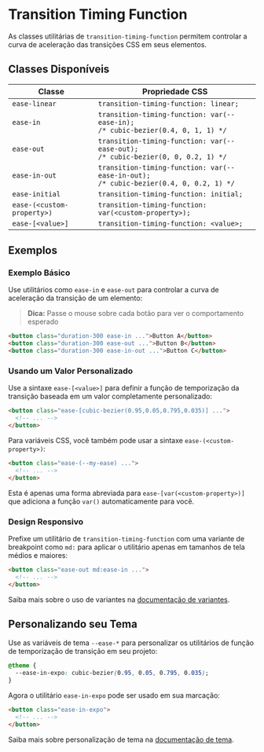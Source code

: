# Transition Timing Function

As classes utilitárias de `transition-timing-function` permitem controlar a curva de aceleração das transições CSS em seus elementos.

## Classes Disponíveis

| Classe | Propriedade CSS |
|--------|----------------|
| `ease-linear` | `transition-timing-function: linear;` |
| `ease-in` | `transition-timing-function: var(--ease-in);` <br/> `/* cubic-bezier(0.4, 0, 1, 1) */` |
| `ease-out` | `transition-timing-function: var(--ease-out);` <br/> `/* cubic-bezier(0, 0, 0.2, 1) */` |
| `ease-in-out` | `transition-timing-function: var(--ease-in-out);` <br/> `/* cubic-bezier(0.4, 0, 0.2, 1) */` |
| `ease-initial` | `transition-timing-function: initial;` |
| `ease-(<custom-property>)` | `transition-timing-function: var(<custom-property>);` |
| `ease-[<value>]` | `transition-timing-function: <value>;` |

## Exemplos

### Exemplo Básico

Use utilitários como `ease-in` e `ease-out` para controlar a curva de aceleração da transição de um elemento:

> **Dica:** Passe o mouse sobre cada botão para ver o comportamento esperado

```html
<button class="duration-300 ease-in ...">Button A</button>
<button class="duration-300 ease-out ...">Button B</button>
<button class="duration-300 ease-in-out ...">Button C</button>
```

### Usando um Valor Personalizado

Use a sintaxe `ease-[<value>]` para definir a função de temporização da transição baseada em um valor completamente personalizado:

```html
<button class="ease-[cubic-bezier(0.95,0.05,0.795,0.035)] ...">
  <!-- ... -->
</button>
```

Para variáveis CSS, você também pode usar a sintaxe `ease-(<custom-property>)`:

```html
<button class="ease-(--my-ease) ...">
  <!-- ... -->
</button>
```

Esta é apenas uma forma abreviada para `ease-[var(<custom-property>)]` que adiciona a função `var()` automaticamente para você.

### Design Responsivo

Prefixe um utilitário de `transition-timing-function` com uma variante de breakpoint como `md:` para aplicar o utilitário apenas em tamanhos de tela médios e maiores:

```html
<button class="ease-out md:ease-in ...">
  <!-- ... -->
</button>
```

Saiba mais sobre o uso de variantes na [documentação de variantes](../variants).

## Personalizando seu Tema

Use as variáveis de tema `--ease-*` para personalizar os utilitários de função de temporização de transição em seu projeto:

```css
@theme {
  --ease-in-expo: cubic-bezier(0.95, 0.05, 0.795, 0.035);
}
```

Agora o utilitário `ease-in-expo` pode ser usado em sua marcação:

```html
<button class="ease-in-expo">
  <!-- ... -->
</button>
```

Saiba mais sobre personalização de tema na [documentação de tema](../theme).

